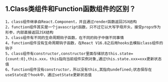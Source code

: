 ## 1.Class类组件和Function函数组件的区别？
    1，class组件继承自React.Component，并且通过render函数返回JSX结构
    2，function组件其实是一个javascript函数，只不过它以大写字母开头，接受props作为形参，内部直接返回JSX结构
    3，class组件有不同的生命周期钩子函数，在不同的钩子中做不同事情
    4，function组件没有生命周期钩子函数，在React V16.8之后用hooks去模拟class组件的钩子
    5，class组件有constructor,constructor里面存储状态this.state={count:0},this.xxx，this指向当前组件实例对象,通过this.state.xxx=xxx更新状态值
    6，function组件没有constructor，所以没有this,其指向undefined;状态保存在useState这个hook中，通过setState更新状态值

